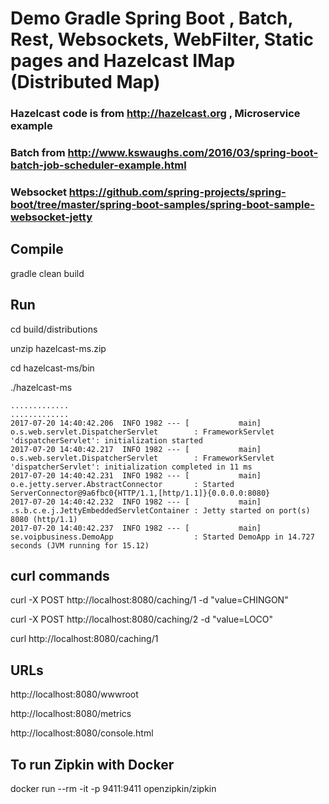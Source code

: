 # Demo Gradle Spring Boot , Batch, Rest, Websockets, WebFilter, Static pages and Hazelcast IMap (Distributed Map)


### Hazelcast code is from http://hazelcast.org , Microservice example
### Batch from http://www.kswaughs.com/2016/03/spring-boot-batch-job-scheduler-example.html
### Websocket https://github.com/spring-projects/spring-boot/tree/master/spring-boot-samples/spring-boot-sample-websocket-jetty

## Compile
gradle clean build

## Run

cd build/distributions

unzip hazelcast-ms.zip

cd hazelcast-ms/bin

./hazelcast-ms

```
.............
.............
2017-07-20 14:40:42.206  INFO 1982 --- [           main] o.s.web.servlet.DispatcherServlet        : FrameworkServlet 'dispatcherServlet': initialization started
2017-07-20 14:40:42.217  INFO 1982 --- [           main] o.s.web.servlet.DispatcherServlet        : FrameworkServlet 'dispatcherServlet': initialization completed in 11 ms
2017-07-20 14:40:42.231  INFO 1982 --- [           main] o.e.jetty.server.AbstractConnector       : Started ServerConnector@9a6fbc0{HTTP/1.1,[http/1.1]}{0.0.0.0:8080}
2017-07-20 14:40:42.232  INFO 1982 --- [           main] .s.b.c.e.j.JettyEmbeddedServletContainer : Jetty started on port(s) 8080 (http/1.1)
2017-07-20 14:40:42.237  INFO 1982 --- [           main] se.voipbusiness.DemoApp                  : Started DemoApp in 14.727 seconds (JVM running for 15.12)
```

## curl commands

curl -X POST http://localhost:8080/caching/1 -d "value=CHINGON"

curl -X POST http://localhost:8080/caching/2 -d "value=LOCO"

curl http://localhost:8080/caching/1

## URLs

http://localhost:8080/wwwroot

http://localhost:8080/metrics

http://localhost:8080/console.html


## To run Zipkin with Docker
docker run --rm -it -p 9411:9411 openzipkin/zipkin